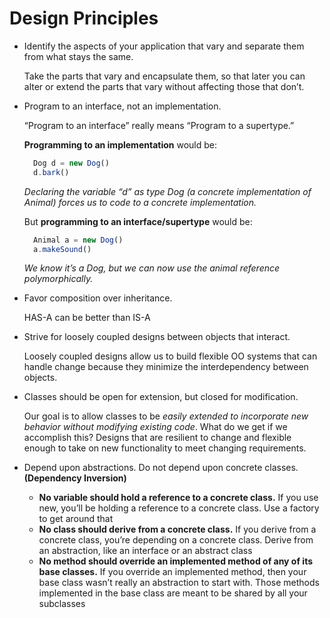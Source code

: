# Design Principles

- Identify the aspects of your application that vary and separate them from what stays the same.

  Take the parts that vary and encapsulate them, so that later you can alter or extend the parts that vary without affecting those that don’t.

- Program to an interface, not an implementation.

  “Program to an interface” really means “Program to a supertype.”

  **Programming to an implementation** would be:

  ```javascript
    Dog d = new Dog()
    d.bark()
  ```

  _Declaring the variable “d” as type Dog (a concrete implementation of Animal) forces us to code to a concrete implementation._

  But **programming to an interface/supertype** would be:

  ```javascript
    Animal a = new Dog()
    a.makeSound()
  ```

  _We know it’s a Dog, but we can now use the animal reference polymorphically._

- Favor composition over inheritance.

  HAS-A can be better than IS-A

- Strive for loosely coupled designs between objects that interact.

  Loosely coupled designs allow us to build flexible OO systems that can handle change because they minimize the interdependency between objects.

- Classes should be open for extension, but closed for modification.

  Our goal is to allow classes to be _easily extended to incorporate new behavior without modifying existing code_. What do we get if we accomplish this? Designs that are resilient to change and flexible enough to take on new functionality to meet changing requirements.

- Depend upon abstractions. Do not depend upon concrete classes. **(Dependency Inversion)**
  - **No variable should hold a reference to a concrete class.**
    If you use new, you’ll be holding a reference to a concrete class. Use
    a factory to get around that
  - **No class should derive from a concrete class.**
    If you derive from a concrete class, you’re
    depending on a concrete class. Derive from an
    abstraction, like an interface or an abstract class
  - **No method should override an implemented method of any of its base classes.**
    If you override an implemented method,
    then your base class wasn’t really an
    abstraction to start with. Those methods
    implemented in the base class are meant to
    be shared by all your subclasses
